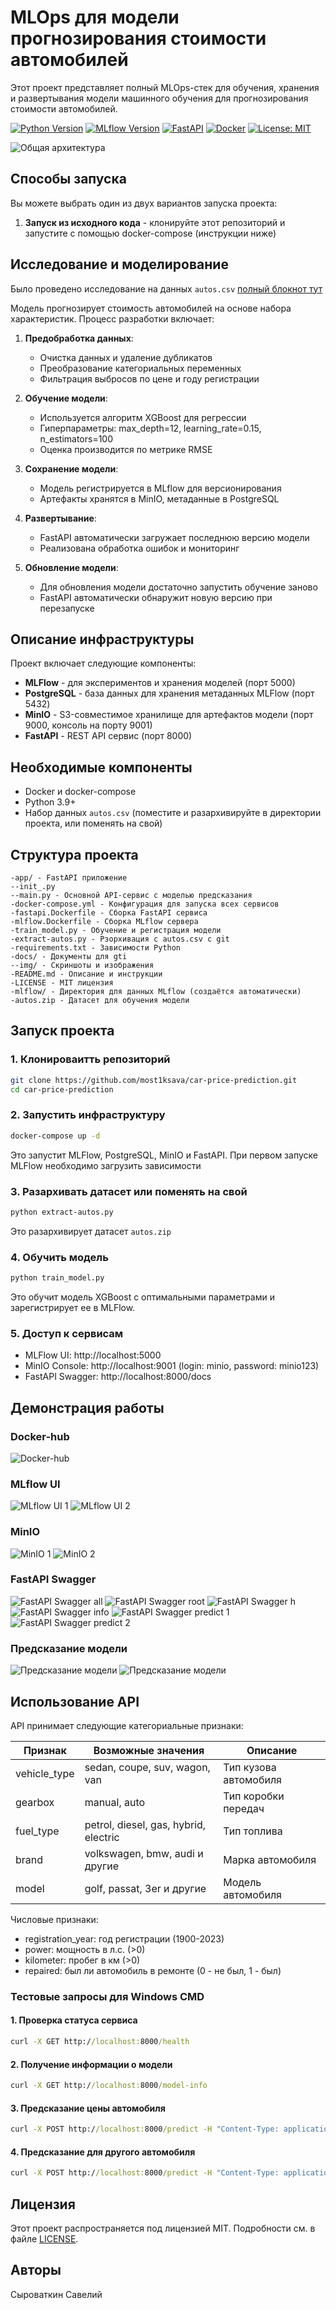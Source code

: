 # MLOps для модели прогнозирования стоимости автомобилей

Этот проект представляет полный MLOps-стек для обучения, хранения и развертывания модели машинного обучения для прогнозирования стоимости автомобилей.

[![Python Version](https://img.shields.io/badge/python-3.9-blue.svg)](https://www.python.org/downloads/release/python-390/)
[![MLflow Version](https://img.shields.io/badge/MLflow-2.11.0-blue.svg)](https://mlflow.org/)
[![FastAPI](https://img.shields.io/badge/FastAPI-0.104.1-green.svg)](https://fastapi.tiangolo.com/)
[![Docker](https://img.shields.io/badge/Docker-ready-blue.svg)](https://www.docker.com/)
[![License: MIT](https://img.shields.io/badge/License-MIT-yellow.svg)](https://opensource.org/licenses/MIT)

![Общая архитектура](docs/img/architecture.png)

## Способы запуска

Вы можете выбрать один из двух вариантов запуска проекта:

1. **Запуск из исходного кода** - клонируйте этот репозиторий и запустите с помощью docker-compose (инструкции ниже)

## Исследование и моделирование

Было проведено исследование на данных `autos.csv` [полный блокнот тут](Data_Science_car_price_regressor.ipynb)

Модель прогнозирует стоимость автомобилей на основе набора характеристик. Процесс разработки включает:

1. **Предобработка данных**:
   - Очистка данных и удаление дубликатов
   - Преобразование категориальных переменных
   - Фильтрация выбросов по цене и году регистрации

2. **Обучение модели**:
   - Используется алгоритм XGBoost для регрессии
   - Гиперпараметры: max_depth=12, learning_rate=0.15, n_estimators=100
   - Оценка производится по метрике RMSE 

3. **Сохранение модели**:
   - Модель регистрируется в MLflow для версионирования
   - Артефакты хранятся в MinIO, метаданные в PostgreSQL

4. **Развертывание**:
   - FastAPI автоматически загружает последнюю версию модели
   - Реализована обработка ошибок и мониторинг

5. **Обновление модели**:
   - Для обновления модели достаточно запустить обучение заново
   - FastAPI автоматически обнаружит новую версию при перезапуске

## Описание инфраструктуры

Проект включает следующие компоненты:

- **MLFlow** - для экспериментов и хранения моделей (порт 5000)
- **PostgreSQL** - база данных для хранения метаданных MLFlow (порт 5432)
- **MinIO** - S3-совместимое хранилище для артефактов модели (порт 9000, консоль на порту 9001)
- **FastAPI** - REST API сервис (порт 8000)

## Необходимые компоненты

- Docker и docker-compose
- Python 3.9+
- Набор данных `autos.csv` (поместите и разархивируйте в директории проекта, или поменять на свой)

## Структура проекта

```
-app/ - FastAPI приложение
--init_.py
--main.py - Основной API-сервис с моделью предсказания
-docker-compose.yml - Конфигурация для запуска всех сервисов
-fastapi.Dockerfile - Сборка FastAPI сервиса
-mlflow.Dockerfile - Сборка MLflow сервера
-train_model.py - Обучение и регистрация модели
-extract-autos.py - Рзорхивация с autos.csv с git
-requirements.txt - Зависимости Python
-docs/ - Документы для gti
--img/ - Скриншоты и изображения
-README.md - Описание и инструкции
-LICENSE - MIT лицензия
-mlflow/ - Директория для данных MLflow (создаётся автоматически)
-autos.zip - Датасет для обучения модели
```

## Запуск проекта

### 1. Клонироваитть репозиторий

```bash
git clone https://github.com/most1ksava/car-price-prediction.git
cd car-price-prediction
```

### 2. Запустить инфраструктуру

```bash
docker-compose up -d
```
Это запустит MLFlow, PostgreSQL, MinIO и FastAPI.
При первом запуске MLFlow необходимо загрузить зависимости

### 3. Разархивать датасет или поменять на свой

```bash
python extract-autos.py
```
Это разархивирует датасет `autos.zip`

### 4. Обучить модель

```bash
python train_model.py
```

Это обучит модель XGBoost с оптимальными параметрами и зарегистрирует ее в MLFlow.

### 5. Доступ к сервисам

- MLFlow UI: http://localhost:5000
- MinIO Console: http://localhost:9001 (login: minio, password: minio123)
- FastAPI Swagger: http://localhost:8000/docs

## Демонстрация работы

### Docker-hub
![Docker-hub](docs/img/docker-hub.png)

### MLflow UI
![MLflow UI 1](docs/img/mlflow-ui-1.png)
![MLflow UI 2](docs/img/mlflow-ui-2.png)

### MinIO
![MinIO 1](docs/img/minio-1.png)
![MinIO 2](docs/img/minio-2.png)

### FastAPI Swagger
![FastAPI Swagger all](docs/img/fastapi-swagger-all.png)
![FastAPI Swagger root](docs/img/fastapi-swagger-root.png)
![FastAPI Swagger h](docs/img/fastapi-swagger-h.png)
![FastAPI Swagger info](docs/img/fastapi-swagger-info.png)
![FastAPI Swagger predict 1](docs/img/fastapi-swagger-predict-1.png)
![FastAPI Swagger predict 2](docs/img/fastapi-swagger-predict-2.png)

### Предсказание модели
![Предсказание модели](docs/img/model-prediction-1.png)
![Предсказание модели](docs/img/model-prediction-2.png)

## Использование API

API принимает следующие категориальные признаки:

| Признак | Возможные значения | Описание |
|---------|-------------------|----------|
| vehicle_type | sedan, coupe, suv, wagon, van | Тип кузова автомобиля |
| gearbox | manual, auto | Тип коробки передач |
| fuel_type | petrol, diesel, gas, hybrid, electric | Тип топлива |
| brand | volkswagen, bmw, audi и другие | Марка автомобиля |
| model | golf, passat, 3er и другие | Модель автомобиля |

Числовые признаки:
- registration_year: год регистрации (1900-2023)
- power: мощность в л.с. (>0)
- kilometer: пробег в км (>0)
- repaired: был ли автомобиль в ремонте (0 - не был, 1 - был)

### Тестовые запросы для Windows CMD

#### 1. Проверка статуса сервиса

```cmd
curl -X GET http://localhost:8000/health
```

#### 2. Получение информации о модели

```cmd
curl -X GET http://localhost:8000/model-info
```

#### 3. Предсказание цены автомобиля

```cmd
curl -X POST http://localhost:8000/predict -H "Content-Type: application/json" -d "{\"vehicle_type\": \"sedan\", \"registration_year\": 2010, \"gearbox\": \"auto\", \"power\": 150, \"model\": \"golf\", \"kilometer\": 80000, \"fuel_type\": \"petrol\", \"brand\": \"volkswagen\", \"repaired\": 0}"
```

#### 4. Предсказание для другого автомобиля

```cmd
curl -X POST http://localhost:8000/predict -H "Content-Type: application/json" -d "{\"vehicle_type\": \"suv\", \"registration_year\": 2015, \"gearbox\": \"auto\", \"power\": 200, \"model\": \"x5\", \"kilometer\": 50000, \"fuel_type\": \"diesel\", \"brand\": \"bmw\", \"repaired\": 0}"
```


## Лицензия

Этот проект распространяется под лицензией MIT. Подробности см. в файле [LICENSE](LICENSE).

## Авторы

Сыроваткин Савелий
